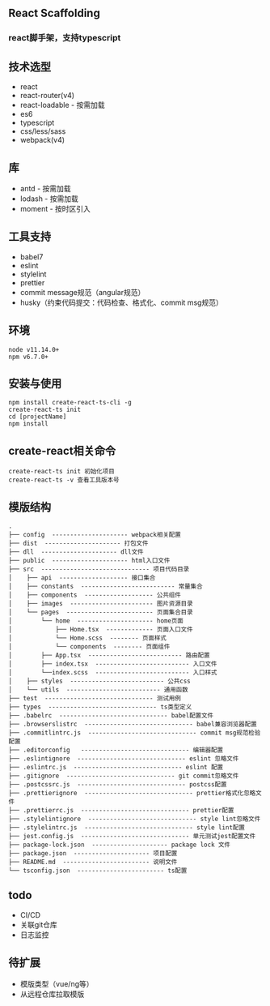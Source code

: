 ## React Scaffolding
### react脚手架，支持typescript

## 技术选型
* react 
* react-router(v4)
* react-loadable - 按需加载
* es6
* typescript
* css/less/sass
* webpack(v4)

## 库
* antd - 按需加载
* lodash - 按需加载
* moment - 按时区引入

## 工具支持
* babel7
* eslint
* stylelint
* prettier
* commit message规范（angular规范）
* husky（约束代码提交：代码检查、格式化、commit msg规范）

## 环境
```
node v11.14.0+
npm v6.7.0+
```

## 安装与使用
```
npm install create-react-ts-cli -g
create-react-ts init
cd [projectName]
npm install
```

## create-react相关命令
```
create-react-ts init 初始化项目
create-react-ts -v 查看工具版本号
```

## 模版结构
```
.
├── config  --------------------- webpack相关配置
├── dist  --------------------- 打包文件
├── dll  --------------------- dll文件
├── public  --------------------- html入口文件
├── src  ------------------------------ 项目代码目录
│    ├── api  ------------------- 接口集合
│    ├── constants  -------------------------- 常量集合
│    ├── components  ------------------- 公共组件
│    ├── images  ----------------------- 图片资源目录
│    └── pages  ------------------------ 页面集合目录
│        └── home  --------------------- home页面
│            ├── Home.tsx  ------------- 页面入口文件
│            └── Home.scss  -------- 页面样式
│            └── components  -------- 页面组件
│        ├── App.tsx  -------------------------- 路由配置
│        ├── index.tsx  -------------------------- 入口文件
│        └──index.scss  -------------------------- 入口样式
│    ├── styles  -------------------------- 公共css
│    └── utils  -------------------------- 通用函数
├── test  ------------------------------ 测试用例
├── types  ------------------------------ ts类型定义
├── .babelrc  ------------------------------ babel配置文件
├── .browserslistrc  ------------------------------ babel兼容浏览器配置
├── .commitlintrc.js  ------------------------------ commit msg规范检验配置
├── .editorconfig   ------------------------------ 编辑器配置
├── .eslintignore  ------------------------------ eslint 忽略文件
├── .eslintrc.js  ------------------------------ eslint 配置
├── .gitignore  ------------------------------ git commit忽略文件
├── .postcssrc.js  ------------------------------ postcss配置
├── .prettierignore  ------------------------------ prettier格式化忽略文件
├── .prettierrc.js  ------------------------------ prettier配置
├── .stylelintignore  ------------------------------ style lint忽略文件
├── .stylelintrc.js  ------------------------------ style lint配置
├── jest.config.js  ------------------------------ 单元测试jest配置文件
├── package-lock.json  --------------------- package lock 文件
├── package.json  --------------------- 项目配置
├── README.md  ------------------------ 说明文件
└── tsconfig.json  ------------------------ ts配置
```


## todo
* CI/CD
* 关联git仓库
* 日志监控

## 待扩展
* 模版类型（vue/ng等）
* 从远程仓库拉取模版